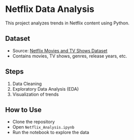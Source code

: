 # Netflix Data Analysis  
This project analyzes trends in Netflix content using Python.  

## Dataset  
- Source: [Netflix Movies and TV Shows Dataset](https://www.kaggle.com/datasets/shivamb/netflix-shows)  
- Contains movies, TV shows, genres, release years, etc.  

## Steps  
1. Data Cleaning  
2. Exploratory Data Analysis (EDA)  
3. Visualization of trends  

## How to Use  
- Clone the repository  
- Open `Netflix_Analysis.ipynb`  
- Run the notebook to explore the data  
